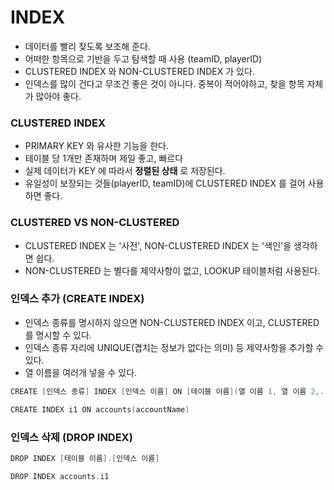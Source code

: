 INDEX
=====
- 데이터를 빨리 찾도록 보조해 준다.
- 어떠한 항목으로 기반을 두고 탐색할 때 사용 (teamID, playerID)
- CLUSTERED INDEX 와 NON-CLUSTERED INDEX 가 있다.
- 인덱스를 많이 건다고 무조건 좋은 것이 아니다. 중복이 적어야하고, 찾을 항목 자체가 많아야 좋다.

### CLUSTERED INDEX
- PRIMARY KEY 와 유사한 기능을 한다.
- 테이블 당 1개만 존재하며 제일 좋고, 빠르다
- 실제 데이터가 KEY 에 따라서 __정렬된 상태__ 로 저장된다.
- 유일성이 보장되는 것들(playerID, teamID)에 CLUSTERED INDEX 를 걸어 사용하면 좋다.

### CLUSTERED VS NON-CLUSTERED
- CLUSTERED INDEX 는 '사전', NON-CLUSTERED INDEX 는 '색인'을 생각하면 쉽다.
- NON-CLUSTERED 는 별다를 제약사항이 없고, LOOKUP 테이블처럼 사용된다.

### 인덱스 추가 (CREATE INDEX)
- 인덱스 종류를 명시하지 않으면 NON-CLUSTERED INDEX 이고, CLUSTERED 를 명시할 수 있다.
- 인덱스 종류 자리에 UNIQUE(겹치는 정보가 없다는 의미) 등 제약사항을 추가할 수 있다.
- 열 이름을 여러개 넣을 수 있다.
```C
CREATE [인덱스 종류] INDEX [인덱스 이름] ON [테이블 이름](열 이름 1, 열 이름 2,...)

CREATE INDEX i1 ON accounts(accountName)
```

### 인덱스 삭제 (DROP INDEX)
```C
DROP INDEX [테이블 이름].[인덱스 이름]

DROP INDEX accounts.i1
```

